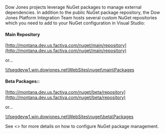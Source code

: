 ﻿Dow Jones projects leverage NuGet packages to manage external dependencies. 
In addition to the public NuGet package repository, the Dow Jones Platform Integration Team hosts several custom NuGet repositories which you need to add to your NuGet configuration in Visual Studio:

#### Main Repository

  [http://montana.dev.us.factiva.com/nuget/main/repository](http://montana.dev.us.factiva.com/nuget/main/repository)

or...

  <a href="file:///fsegdevw1.win.dowjones.net\WebSites\nuget\main\Packages">\\\fsegdevw1.win.dowjones.net\WebSites\nuget\main\Packages</a>

#### Beta Packages::

  [http://montana.dev.us.factiva.com/nuget/beta/repository](http://montana.dev.us.factiva.com/nuget/beta/repository) 

or...

  <a href="file:///fsegdevw1.win.dowjones.net\WebSites\nuget\beta\Packages">\\\fsegdevw1.win.dowjones.net\WebSites\nuget\beta\Packages</a>

See <<PackageManagement>> for more details on how to configure NuGet package management.